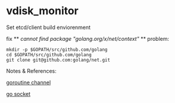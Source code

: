 # vdisk_monitor

Set etcd/client build enviorenment

fix ** *cannot find package "golang.org/x/net/context"* ** problem:
```
mkdir -p $GOPATH/src/github.com/golang
cd $GOPATH/src/github.com/golang
git clone git@github.com:golang/net.git
```
Notes & References:

[goroutine channel](https://github.com/astaxie/build-web-application-with-golang/blob/master/zh/02.7.md)

[go socket](http://blog.csdn.net/ahlxt123/article/details/47320161)

